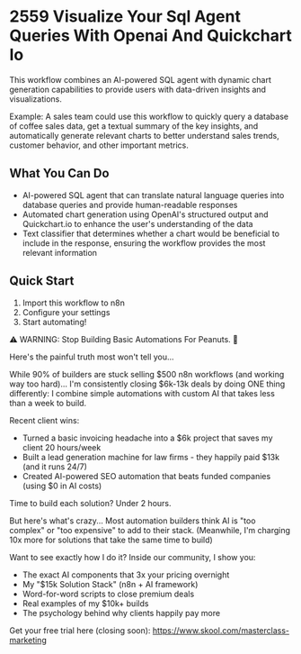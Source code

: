 # 2559 Visualize Your Sql Agent Queries With Openai And Quickchart Io

This workflow combines an AI-powered SQL agent with dynamic chart generation capabilities to provide users with data-driven insights and visualizations.

Example: A sales team could use this workflow to quickly query a database of coffee sales data, get a textual summary of the key insights, and automatically generate relevant charts to better understand sales trends, customer behavior, and other important metrics.

## What You Can Do
- AI-powered SQL agent that can translate natural language queries into database queries and provide human-readable responses
- Automated chart generation using OpenAI's structured output and Quickchart.io to enhance the user's understanding of the data
- Text classifier that determines whether a chart would be beneficial to include in the response, ensuring the workflow provides the most relevant information

## Quick Start
1. Import this workflow to n8n
2. Configure your settings
3. Start automating!

⚠️ WARNING: Stop Building Basic Automations For Peanuts. 🚫

Here's the painful truth most won't tell you...

While 90% of builders are stuck selling $500 n8n workflows (and working way too hard)...
I'm consistently closing $6k-13k deals by doing ONE thing differently:
I combine simple automations with custom AI that takes less than a week to build.

Recent client wins:
* Turned a basic invoicing headache into a $6k project that saves my client 20 hours/week
* Built a lead generation machine for law firms - they happily paid $13k (and it runs 24/7)
* Created AI-powered SEO automation that beats funded companies (using $0 in AI costs)

Time to build each solution? Under 2 hours.

But here's what's crazy...
Most automation builders think AI is "too complex" or "too expensive" to add to their stack.
(Meanwhile, I'm charging 10x more for solutions that take the same time to build)

Want to see exactly how I do it?
Inside our community, I show you:
* The exact AI components that 3x your pricing overnight
* My "$15k Solution Stack" (n8n + AI framework)
* Word-for-word scripts to close premium deals
* Real examples of my $10k+ builds
* The psychology behind why clients happily pay more

Get your free trial here (closing soon): https://www.skool.com/masterclass-marketing
